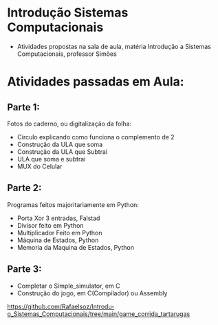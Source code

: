 # Introdução Sistemas Computacionais
- Atividades propostas na sala de aula, matéria Introdução a Sistemas Computacionais, professor Simões
 
# Atividades passadas em Aula:
 
## Parte 1:
  Fotos do caderno, ou digitalização da folha:
- Círculo explicando como funciona o complemento de 2
- Construção da ULA que soma
- Construção da ULA que Subtrai
- ULA que soma e subtrai
- MUX do Celular
 
## Parte 2:
  Programas feitos majoritariamente em Python:
- Porta Xor 3 entradas, Falstad
- Divisor feito em Python
- Multiplicador Feito em Python
- Máquina de Estados, Python
- Memoria da Maquina de Estados, Python
 
## Parte 3:
- Completar o Simple_simulator, em C
- Construção do jogo, em C(Compilador) ou Assembly

https://github.com/Rafaelsoz/Introdu-o_Sistemas_Computacionais/tree/main/game_corrida_tartarugas
